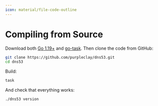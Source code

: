 ```yaml
---
icon: material/file-code-outline
---
```


# Compiling from Source

Download both [Go 1.19+](https://go.dev/doc/install) and [go-task](https://taskfile.dev/#/installation). Then clone the code from GitHub:

```sh
git clone https://github.com/purpleclay/dns53.git
cd dns53
```

Build:

```sh
task
```

And check that everything works:

```sh
./dns53 version
```
